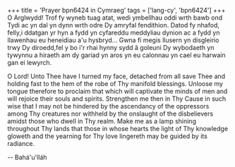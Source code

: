 +++
title = 'Prayer bpn6424 in Cymraeg'
tags = ['lang-cy', 'bpn6424']
+++
O Arglwydd! Trof fy wyneb tuag atat, wedi ymbellhau oddi wrth bawb ond Tydi ac yn dal yn dynn wrth odre Dy amryfal fendithion. Datod fy nhafod, felly,i ddatgan yr hyn a fydd yn cyfareddu meddyliau dynion ac a fydd yn llawenhau eu heneidiau a'u hysbryd... Gwna fi megis llusern yn disgleirio trwy Dy diroedd,fel y bo i'r rhai hynny sydd â goleuni Dy wybodaeth yn tywynnu a hiraeth am dy gariad yn aros yn eu calonnau yn cael eu harwain gan ei lewyrch.

O Lord! Unto Thee have I turned my face, detached from all save Thee and holding fast to the hem of the robe of Thy manifold blessings. Unloose my tongue therefore to proclaim that which will captivate the minds of men and will rejoice their souls and spirits. Strengthen me then in Thy Cause in such wise that I may not be hindered by the ascendancy of the oppressors among Thy creatures nor withheld by the onslaught of the disbelievers amidst those who dwell in Thy realm. Make me as a lamp shining throughout Thy lands that those in whose hearts the light of Thy knowledge gloweth and the yearning for Thy love lingereth may be guided by its radiance.

-- Bahá'u'lláh
